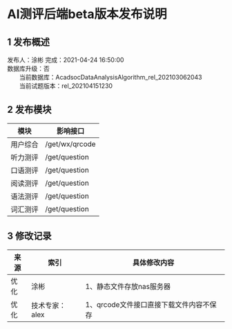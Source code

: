 # AI测评后端beta版本发布说明

## 1 发布概述
发布人：涂彬
完成：2021-04-24 16:50:00<br>
数据库升级：否<br>
&emsp;&emsp;当前数据库：AcadsocDataAnalysisAlgorithm_rel_202103062043<br>
&emsp;&emsp;当前试题版本：rel_202104151230<br>

## 2 发布模块
模块       |影响接口
------------|-----------
用户综合       |/get/wx/qrcode
听力测评       |/get/question
口语测评       |/get/question
阅读测评       |/get/question
语法测评       |/get/question
词汇测评       |/get/question

## 3 修改记录
来源       |索引            |具体修改内容
------------|--------------|------------
优化     |涂彬    | 1、静态文件存放nas服务器
优化     |技术专家：alex     | 1、qrcode文件接口直接下载文件内容不保存
